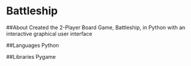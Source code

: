 # Battleship
##About
Created the 2-Player Board Game, Battleship, in Python with an interactive graphical user interface

##Languages
Python

##Libraries
Pygame
